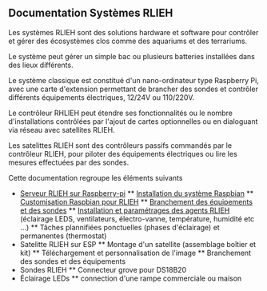 ## Documentation Systèmes RLIEH

Les systèmes RLIEH sont des solutions hardware et software pour contrôler et gérer des écosystèmes clos comme des aquariums et des terrariums.

Le système peut gérer un simple bac ou plusieurs batteries installées dans des lieux différents.

Le système classique est constitué d'un nano-ordinateur type Raspberry Pi,  avec une carte d'extension permettant de brancher des sondes et contrôler différents équipements électriques, 12/24V ou 110/220V. 

Le contrôleur RHLIEH peut étendre ses fonctionnalités ou le nombre d'installations contrôlées par l'ajout de cartes optionnelles  ou en dialoguant via réseau avec satellites RLIEH. 

Les satelittes RLIEH sont des contrôleurs passifs commandés par le contrôleur RLIEH, pour piloter des équipements électriques ou lire les mesures effectuées par des sondes.

Cette documentation regroupe les éléments suivants
* [Serveur RLIEH sur Raspberry-pi](raspberry-pi/index.md)
** [Installation du système Raspbian](raspberry-pi/installation_raspbian.md)
** [Customisation Raspbian pour RLIEH](raspberry-pi/installation_systeme_rlieh_sur_raspberry_pi.md)
** [Branchement des équipements et des sondes](raspberry-pi/rlieh-raspberry-pi-hat.md)
** [Installation et paramétrages des agents RLIEH](raspberry-pi/parametrage_serveur_rlieh.md) (éclairage LEDS, ventilateurs, électro-vanne, température, humidité etc ...)
** Tâches  plannifiées ponctuelles (phases d'éclairage) et permanentes (thermostat)
* Satelitte RLIEH sur ESP
** Montage d'un satellite (assemblage boîtier et kit)
** Téléchargement et personnalisation de l'image
** Branchement des sondes et des équipements
* Sondes RLIEH
** Connecteur grove pour DS18B20
* Éclairage LEDs
** connection d'une rampe commerciale ou maison
